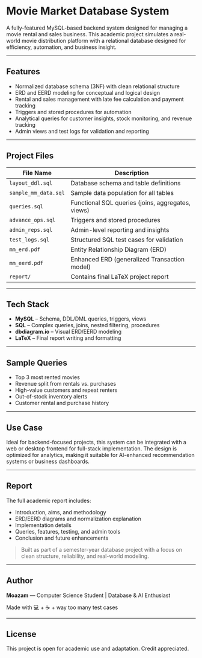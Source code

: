 # Movie Market Database System

A fully-featured MySQL-based backend system designed for managing a movie rental and sales business. This academic project simulates a real-world movie distribution platform with a relational database designed for efficiency, automation, and business insight.

---

## Features

* Normalized database schema (3NF) with clean relational structure
* ERD and EERD modeling for conceptual and logical design
* Rental and sales management with late fee calculation and payment tracking
* Triggers and stored procedures for automation
* Analytical queries for customer insights, stock monitoring, and revenue tracking
* Admin views and test logs for validation and reporting

---

## Project Files

| File Name            | Description                                       |
| -------------------- | ------------------------------------------------- |
| `layout_ddl.sql`     | Database schema and table definitions             |
| `sample_mm_data.sql` | Sample data population for all tables             |
| `queries.sql`        | Functional SQL queries (joins, aggregates, views) |
| `advance_ops.sql`    | Triggers and stored procedures                    |
| `admin_reps.sql`     | Admin-level reporting and insights                |
| `test_logs.sql`      | Structured SQL test cases for validation          |
| `mm_erd.pdf`         | Entity Relationship Diagram (ERD)                 |
| `mm_eerd.pdf`        | Enhanced ERD (generalized Transaction model)      |
| `report/`            | Contains final LaTeX project report               |

---

## Tech Stack

* **MySQL** – Schema, DDL/DML queries, triggers, views
* **SQL** – Complex queries, joins, nested filtering, procedures
* **dbdiagram.io** – Visual ERD/EERD modeling
* **LaTeX** – Final report writing and formatting

---

## Sample Queries

* Top 3 most rented movies
* Revenue split from rentals vs. purchases
* High-value customers and repeat renters
* Out-of-stock inventory alerts
* Customer rental and purchase history

---

## Use Case

Ideal for backend-focused projects, this system can be integrated with a web or desktop frontend for full-stack implementation. The design is optimized for analytics, making it suitable for AI-enhanced recommendation systems or business dashboards.

---

## Report

The full academic report includes:

* Introduction, aims, and methodology
* ERD/EERD diagrams and normalization explanation
* Implementation details
* Queries, features, testing, and admin tools
* Conclusion and future enhancements

>  Built as part of a semester-year database project with a focus on clean structure, reliability, and real-world modeling.

---

## Author

**Moazam** — Computer Science Student | Database & AI Enthusiast

Made with 💻 + ☕ + way too many test cases

---

## License

This project is open for academic use and adaptation. Credit appreciated.
